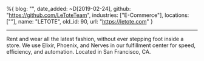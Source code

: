 %{
  blog: "",
  date_added: ~D[2019-02-24],
  github: "https://github.com/LeToteTeam",
  industries: ["E-Commerce"],
  locations: [""],
  name: "LETOTE",
  old_id: 90,
  url: "https://letote.com"
}

---

Rent and wear all the latest fashion, without ever stepping foot inside a store. We use Elixir, Phoenix, and Nerves in our fulfillment center for speed, efficiency, and automation. Located in San Francisco, CA.
